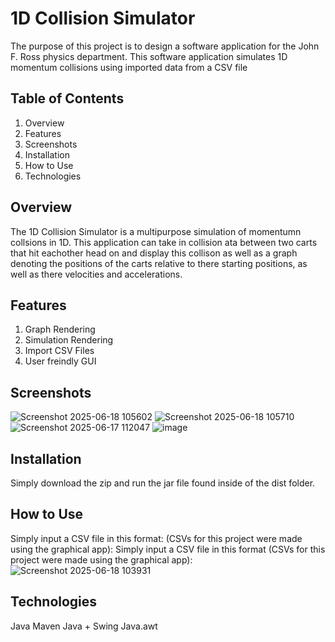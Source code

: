 # 1D Collision Simulator
The purpose of this project is to design a software application for the John F. Ross physics department. This software application simulates 1D momentum collisions using imported data from a CSV file
## Table of Contents
1. Overview
2. Features
3. Screenshots
4. Installation
5. How to Use
6. Technologies
## Overview
The 1D Collision Simulator is a multipurpose simulation of momentumn collsions in 1D. This application can take in collision ata between two carts that hit eachother head on and display this collison as well as a graph denoting the positions of the carts relative to there starting positions, as well as there velocities and accelerations.
## Features
1. Graph Rendering
2. Simulation Rendering
3. Import CSV Files
4. User freindly GUI
## Screenshots
![Screenshot 2025-06-18 105602](https://github.com/user-attachments/assets/e4887b07-825f-4c8a-b9b7-40788a078ebf)
![Screenshot 2025-06-18 105710](https://github.com/user-attachments/assets/04140b03-4164-4ab8-a3de-b9d54fb6b487)
![Screenshot 2025-06-17 112047](https://github.com/user-attachments/assets/b8d8a7bf-d2b2-41af-81ec-d7b51ab9bde5)
![image](https://github.com/user-attachments/assets/b8ae399f-efd1-45ba-9e21-f89b4c594581)
## Installation
Simply download the zip and run the jar file found inside of the dist folder. 
## How to Use
Simply input a CSV file in this format: (CSVs for this project were made using the graphical app): 
Simply input a CSV file in this format (CSVs for this project were made using the graphical app): 
![Screenshot 2025-06-18 103931](https://github.com/user-attachments/assets/8236f3f5-a76c-4784-9199-917a97262cc0)
## Technologies
Java Maven 
Java + Swing 
Java.awt
